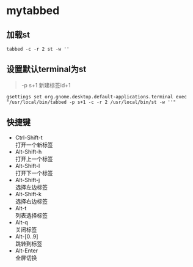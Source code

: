 # mytabbed

## 加载st
`tabbed -c -r 2 st -w ''`

## 设置默认terminal为st
> -p s+1 新建标签id+1  

`gsettings set org.gnome.desktop.default-applications.terminal exec "/usr/local/bin/tabbed -p s+1 -c -r 2 /usr/local/bin/st -w ''"`

## 快捷键
- Ctrl-Shift-t  
	打开一个新标签
- Alt-Shift-h  
	打开上一个标签
- Alt-Shift-l  
    打开下一个标签
- Alt-Shift-j  
	选择左边标签
- Alt-Shift-k  
	选择右边标签
- Alt-t  
	列表选择标签
- Alt-q  
	关闭标签
- Alt-[0..9]  
	跳转到标签
- Alt-Enter  
	全屏切换

